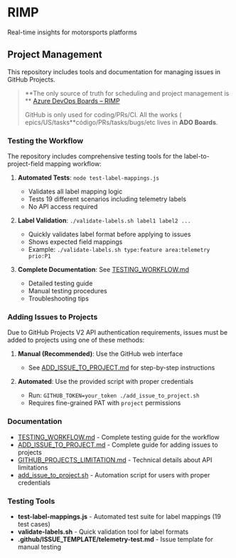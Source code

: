 



# RIMP
Real-time insights for motorsports platforms
## Project Management

This repository includes tools and documentation for managing issues in GitHub Projects.

> **The only source of truth for scheduling and project management is ** [Azure DevOps Boards – RIMP](<URL_A_TU_BOARD>)
>
> GitHub is only used for coding/PRs/CI. All the works ( epics/US/tasks**código/PRs/tasks/bugs/etc  lives in **ADO Boards**.


### Testing the Workflow

The repository includes comprehensive testing tools for the label-to-project-field mapping workflow:

1. **Automated Tests**: `node test-label-mappings.js`
   - Validates all label mapping logic
   - Tests 19 different scenarios including telemetry labels
   - No API access required

2. **Label Validation**: `./validate-labels.sh label1 label2 ...`
   - Quickly validates label format before applying to issues
   - Shows expected field mappings
   - Example: `./validate-labels.sh type:feature area:telemetry prio:P1`

3. **Complete Documentation**: See [TESTING_WORKFLOW.md](./TESTING_WORKFLOW.md)
   - Detailed testing guide
   - Manual testing procedures
   - Troubleshooting tips

### Adding Issues to Projects

Due to GitHub Projects V2 API authentication requirements, issues must be added to projects using one of these methods:

1. **Manual (Recommended)**: Use the GitHub web interface
   - See [ADD_ISSUE_TO_PROJECT.md](./ADD_ISSUE_TO_PROJECT.md) for step-by-step instructions

2. **Automated**: Use the provided script with proper credentials
   - Run: `GITHUB_TOKEN=your_token ./add_issue_to_project.sh`
   - Requires fine-grained PAT with `project` permissions

### Documentation

- [TESTING_WORKFLOW.md](./TESTING_WORKFLOW.md) - Complete testing guide for the workflow
- [ADD_ISSUE_TO_PROJECT.md](./ADD_ISSUE_TO_PROJECT.md) - Complete guide for adding issues to projects
- [GITHUB_PROJECTS_LIMITATION.md](./GITHUB_PROJECTS_LIMITATION.md) - Technical details about API limitations
- [add_issue_to_project.sh](./add_issue_to_project.sh) - Automation script for users with proper credentials

### Testing Tools

- **test-label-mappings.js** - Automated test suite for label mappings (19 test cases)
- **validate-labels.sh** - Quick validation tool for label formats
- **.github/ISSUE_TEMPLATE/telemetry-test.md** - Issue template for manual testing
